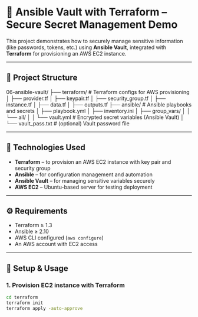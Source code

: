 # 🔐 Ansible Vault with Terraform – Secure Secret Management Demo

This project demonstrates how to securely manage sensitive information (like passwords, tokens, etc.) using **Ansible Vault**, integrated with **Terraform** for provisioning an AWS EC2 instance.

---

## 🧱 Project Structure

06-ansible-vault/
├── terraform/ # Terraform configs for AWS provisioning
│ ├── provider.tf
│ ├── keypair.tf
│ ├── security_group.tf
│ ├── instance.tf
│ ├── data.tf
│ ├── outputs.tf
├── ansible/ # Ansible playbooks and secrets
│ ├── playbook.yml
│ ├── inventory.ini
│ ├── group_vars/
│ │ └── all/
│ │ └── vault.yml # Encrypted secret variables (Ansible Vault)
│ └── vault_pass.txt # (optional) Vault password file



---

## 🚀 Technologies Used

- **Terraform** – to provision an AWS EC2 instance with key pair and security group
- **Ansible** – for configuration management and automation
- **Ansible Vault** – for managing sensitive variables securely
- **AWS EC2** – Ubuntu-based server for testing deployment

---

## ⚙️ Requirements

- Terraform ≥ 1.3
- Ansible ≥ 2.10
- AWS CLI configured (`aws configure`)
- An AWS account with EC2 access

---

## 🔧 Setup & Usage

### 1. Provision EC2 instance with Terraform

```bash
cd terraform
terraform init
terraform apply -auto-approve
